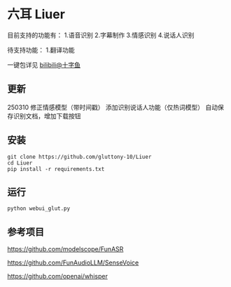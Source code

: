 # 六耳 Liuer
目前支持的功能有：
1.语音识别
2.字幕制作
3.情感识别
4.说话人识别

待支持功能：
1.翻译功能

一键包详见 [bilibili@十字鱼](https://space.bilibili.com/893892)
## 更新
250310 修正情感模型（带时间戳） 添加识别说话人功能（仅热词模型） 自动保存识别文档，增加下载按钮
## 安装
```
git clone https://github.com/gluttony-10/Liuer
cd Liuer
pip install -r requirements.txt
```
## 运行
```
python webui_glut.py
```
## 参考项目
https://github.com/modelscope/FunASR

https://github.com/FunAudioLLM/SenseVoice

https://github.com/openai/whisper
